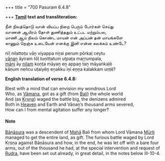+++
title = "700 Pasuram 6.4.8"

+++
**[Tamil](/definition/tamil#history "show Tamil definitions") text and transliteration:**

நீள் நிலத்தொடு வான் வியப்ப நிறை பெரும் போர்கள் செய்து  
வாணன் ஆயிரம் தோள் துணித்ததும் உட்பட மற்றும்பல,  
மாணி ஆய் நிலம் கொண்ட மாயன் என் அப்பன் தன் மாயங்களே  
காணும் நெஞ்சு உடையேன் எனக்கு இனி என்ன கலக்கம் உண்டே?

nīḷ nilattoṭu vāṉ viyappa niṟai perum pōrkaḷ ceytu  
[vāṇaṉ](/definition/vanan#history "show vāṇaṉ definitions") āyiram tōḷ tuṇittatum uṭpaṭa maṟṟumpala,  
[māṇi](/definition/mani#vaishnavism "show māṇi definitions") āy [nilam](/definition/nilam#history "show nilam definitions") koṇṭa māyaṉ eṉ appaṉ taṉ māyaṅkaḷē  
kāṇum neñcu uṭaiyēṉ eṉakku iṉi eṉṉa kalakkam uṇṭē?

**English translation of verse 6.4.8:**

Blest with a mind that can envision my wondrous Lord  
Who, as [Vāmana](/definition/vamana#history "show Vāmana definitions"), got as a gift (from [Bali](/definition/bali#vaishnavism "show Bali definitions")) the whole world  
And (as [Kṛṣṇa](/definition/krishna#vaishnavism "show Kṛṣṇa definitions")) waged the battle big, the denizens admired  
Both in [Heaven](/definition/heaven#history "show Heaven definitions") and Earth and Vāṇaṉ’s thousand arms severed,  
How can I from mental agitation suffer any longer?

#### Note

[Bāṇāsura](/definition/banasura#vaishnavism "show Bāṇāsura definitions") was a descendent of [Mahā](/definition/maha#history "show Mahā definitions") Bali from whom Lord Vāmana [Mūrti](/definition/murti#vaishnavism "show Mūrti definitions") managed to get the entire land, as gift. The furious battle waged by Lord Kṛṣṇa against Bāṇāsura and how, in the end, he was let off with a bare four arms, out of the thousand he had, at the special intervention and request of [Rudra](/definition/rudra#vaishnavism "show Rudra definitions"), have been set out already, in great detail, in the notes below III-10-4.


